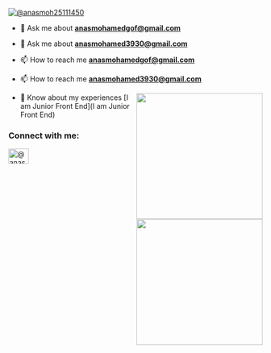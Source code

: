 
<p align="left"> <a href="https://twitter.com/@Ahmedsami72" target="blank"><img src="https://img.shields.io/twitter/follow/@anasmoh25111450?logo=twitter&style=for-the-badge" alt="@anasmoh25111450" /></a> </p>

- 💬 Ask me about **anasmohamedgof@gmail.com**
- 💬 Ask me about **anasmohamed3930@gmail.com**

- 📫 How to reach me **anasmohamedgof@gmail.com**
- 📫 How to reach me **anasmohamed3930@gmail.com**
<img align="right" src="https://user-images.githubusercontent.com/63050133/156676671-d5b2e362-97d4-4404-9447-dd71ddfea82f.gif" width = 250px/>

- 📄 Know about my experiences [I am Junior Front End](I am Junior Front End)
<img align="right" src="https://user-images.githubusercontent.com/63050133/156676671-d5b2e362-97d4-4404-9447-dd71ddfea82f.gif" width = 250px/>
<h3 align="left">Connect with me:</h3>
<p align="left">
<a href="https://twitter.com/@anasmoh25111450" target="blank"><img align="center" src="https://raw.githubusercontent.com/rahuldkjain/github-profile-readme-generator/master/src/images/icons/Social/twitter.svg" alt="@anasmoh25111450" height="30" width="40" /></a>
